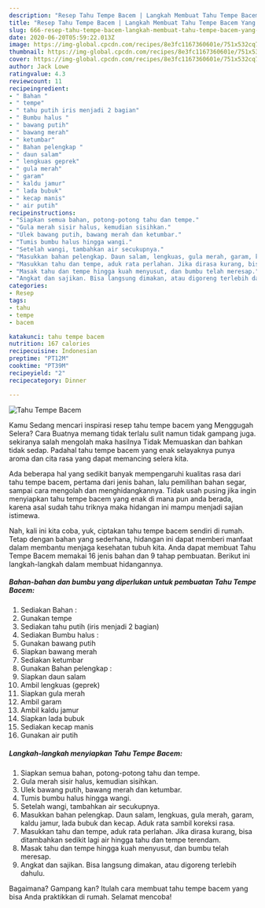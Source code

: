 ```yaml
---
description: "Resep Tahu Tempe Bacem | Langkah Membuat Tahu Tempe Bacem Yang Sempurna"
title: "Resep Tahu Tempe Bacem | Langkah Membuat Tahu Tempe Bacem Yang Sempurna"
slug: 666-resep-tahu-tempe-bacem-langkah-membuat-tahu-tempe-bacem-yang-sempurna
date: 2020-06-20T05:59:22.013Z
image: https://img-global.cpcdn.com/recipes/8e3fc1167360601e/751x532cq70/tahu-tempe-bacem-foto-resep-utama.jpg
thumbnail: https://img-global.cpcdn.com/recipes/8e3fc1167360601e/751x532cq70/tahu-tempe-bacem-foto-resep-utama.jpg
cover: https://img-global.cpcdn.com/recipes/8e3fc1167360601e/751x532cq70/tahu-tempe-bacem-foto-resep-utama.jpg
author: Jack Lowe
ratingvalue: 4.3
reviewcount: 11
recipeingredient:
- " Bahan "
- " tempe"
- " tahu putih iris menjadi 2 bagian"
- " Bumbu halus "
- " bawang putih"
- " bawang merah"
- " ketumbar"
- " Bahan pelengkap "
- " daun salam"
- " lengkuas geprek"
- " gula merah"
- " garam"
- " kaldu jamur"
- " lada bubuk"
- " kecap manis"
- " air putih"
recipeinstructions:
- "Siapkan semua bahan, potong-potong tahu dan tempe."
- "Gula merah sisir halus, kemudian sisihkan."
- "Ulek bawang putih, bawang merah dan ketumbar."
- "Tumis bumbu halus hingga wangi."
- "Setelah wangi, tambahkan air secukupnya."
- "Masukkan bahan pelengkap. Daun salam, lengkuas, gula merah, garam, kaldu jamur, lada bubuk dan kecap. Aduk rata sambil koreksi rasa."
- "Masukkan tahu dan tempe, aduk rata perlahan. Jika dirasa kurang, bisa ditambahkan sedikit lagi air hingga tahu dan tempe terendam."
- "Masak tahu dan tempe hingga kuah menyusut, dan bumbu telah meresap."
- "Angkat dan sajikan. Bisa langsung dimakan, atau digoreng terlebih dahulu."
categories:
- Resep
tags:
- tahu
- tempe
- bacem

katakunci: tahu tempe bacem 
nutrition: 167 calories
recipecuisine: Indonesian
preptime: "PT12M"
cooktime: "PT39M"
recipeyield: "2"
recipecategory: Dinner

---
```



![Tahu Tempe Bacem](https://img-global.cpcdn.com/recipes/8e3fc1167360601e/751x532cq70/tahu-tempe-bacem-foto-resep-utama.jpg)

Kamu Sedang mencari inspirasi resep tahu tempe bacem yang Menggugah Selera? Cara Buatnya memang tidak terlalu sulit namun tidak gampang juga. sekiranya salah mengolah maka hasilnya Tidak Memuaskan dan bahkan tidak sedap. Padahal tahu tempe bacem yang enak selayaknya punya aroma dan cita rasa yang dapat memancing selera kita.

Ada beberapa hal yang sedikit banyak mempengaruhi kualitas rasa dari tahu tempe bacem, pertama dari jenis bahan, lalu pemilihan bahan segar, sampai cara mengolah dan menghidangkannya. Tidak usah pusing jika ingin menyiapkan tahu tempe bacem yang enak di mana pun anda berada, karena asal sudah tahu triknya maka hidangan ini mampu menjadi sajian istimewa.




Nah, kali ini kita coba, yuk, ciptakan tahu tempe bacem sendiri di rumah. Tetap dengan bahan yang sederhana, hidangan ini dapat memberi manfaat dalam membantu menjaga kesehatan tubuh kita. Anda dapat membuat Tahu Tempe Bacem memakai 16 jenis bahan dan 9 tahap pembuatan. Berikut ini langkah-langkah dalam membuat hidangannya.

<!--inarticleads1-->

##### Bahan-bahan dan bumbu yang diperlukan untuk pembuatan Tahu Tempe Bacem:

1. Sediakan  Bahan :
1. Gunakan  tempe
1. Sediakan  tahu putih (iris menjadi 2 bagian)
1. Sediakan  Bumbu halus :
1. Gunakan  bawang putih
1. Siapkan  bawang merah
1. Sediakan  ketumbar
1. Gunakan  Bahan pelengkap :
1. Siapkan  daun salam
1. Ambil  lengkuas (geprek)
1. Siapkan  gula merah
1. Ambil  garam
1. Ambil  kaldu jamur
1. Siapkan  lada bubuk
1. Sediakan  kecap manis
1. Gunakan  air putih




<!--inarticleads2-->

##### Langkah-langkah menyiapkan Tahu Tempe Bacem:

1. Siapkan semua bahan, potong-potong tahu dan tempe.
1. Gula merah sisir halus, kemudian sisihkan.
1. Ulek bawang putih, bawang merah dan ketumbar.
1. Tumis bumbu halus hingga wangi.
1. Setelah wangi, tambahkan air secukupnya.
1. Masukkan bahan pelengkap. Daun salam, lengkuas, gula merah, garam, kaldu jamur, lada bubuk dan kecap. Aduk rata sambil koreksi rasa.
1. Masukkan tahu dan tempe, aduk rata perlahan. Jika dirasa kurang, bisa ditambahkan sedikit lagi air hingga tahu dan tempe terendam.
1. Masak tahu dan tempe hingga kuah menyusut, dan bumbu telah meresap.
1. Angkat dan sajikan. Bisa langsung dimakan, atau digoreng terlebih dahulu.




Bagaimana? Gampang kan? Itulah cara membuat tahu tempe bacem yang bisa Anda praktikkan di rumah. Selamat mencoba!
